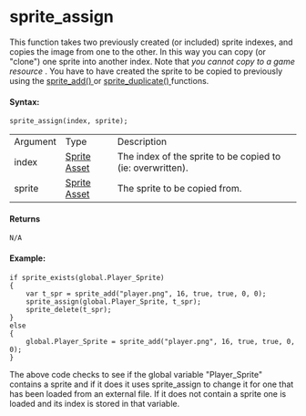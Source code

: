 # sprite_assign

This function takes two previously created (or included) sprite indexes,
and copies the image from one to the other. In this way you can copy (or
"clone") one sprite into another index. Note that *you cannot copy to a
game resource* . You have to have created the sprite to be copied to
previously using the [ sprite_add() ](sprite_add) or [
sprite_duplicate() ](sprite_duplicate) functions.

#### Syntax:

``` gml
sprite_assign(index, sprite);
```

|          |                                                                   |                                                            |
|----------|-------------------------------------------------------------------|------------------------------------------------------------|
| Argument | Type                                                              | Description                                                |
| index    |  [Sprite Asset](../../../../../../The_Asset_Editors/Sprites)  | The index of the sprite to be copied to (ie: overwritten). |
| sprite   |  [Sprite Asset](../../../../../../The_Asset_Editors/Sprites)  | The sprite to be copied from.                              |

#### Returns

``` gml
N/A
```

#### Example:

``` gml
if sprite_exists(global.Player_Sprite)
{
    var t_spr = sprite_add("player.png", 16, true, true, 0, 0);
    sprite_assign(global.Player_Sprite, t_spr);
    sprite_delete(t_spr);
}
else
{
    global.Player_Sprite = sprite_add("player.png", 16, true, true, 0, 0);
}
```

The above code checks to see if the global variable "Player_Sprite"
contains a sprite and if it does it uses sprite_assign to change it for
one that has been loaded from an external file. If it does not contain a
sprite one is loaded and its index is stored in that variable.
